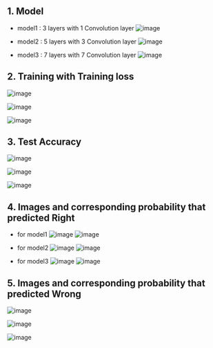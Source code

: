 ## 1. Model
- model1 : 3 layers with 1 Convolution layer
![image](https://user-images.githubusercontent.com/49298791/82778259-dd613700-9e8b-11ea-86ea-6f7f0a76353a.png)

- model2 : 5 layers with 3 Convolution layer
![image](https://user-images.githubusercontent.com/49298791/82778295-f9fd6f00-9e8b-11ea-87c5-23bce2bb2867.png)

- model3 : 7 layers with 7 Convolution layer
![image](https://user-images.githubusercontent.com/49298791/82778312-0681c780-9e8c-11ea-89f9-c1b17ce3f5a6.png)

## 2. Training with Training loss
![image](https://user-images.githubusercontent.com/49298791/82778386-42b52800-9e8c-11ea-8c0e-0bf8b4884a46.png)

![image](https://user-images.githubusercontent.com/49298791/82778434-60828d00-9e8c-11ea-8316-bd765f58f2fb.png)

![image](https://user-images.githubusercontent.com/49298791/82778462-75f7b700-9e8c-11ea-8a3c-c7f2f802faab.png)


## 3. Test Accuracy
![image](https://user-images.githubusercontent.com/49298791/82778508-945db280-9e8c-11ea-8e70-9e8980c8bd40.png)

![image](https://user-images.githubusercontent.com/49298791/82778535-a8091900-9e8c-11ea-83e0-9c802c6ab822.png)

![image](https://user-images.githubusercontent.com/49298791/82778567-b9eabc00-9e8c-11ea-92b2-9ce55d0ae07c.png)


## 4. Images and corresponding probability that predicted Right
- for model1
![image](https://user-images.githubusercontent.com/49298791/82778761-439a8980-9e8d-11ea-99ad-e98fa7cbde1c.png)
![image](https://user-images.githubusercontent.com/49298791/82778782-5319d280-9e8d-11ea-89ab-f58f70ddf55c.png)

- for model2
![image](https://user-images.githubusercontent.com/49298791/82778807-69279300-9e8d-11ea-979a-ebb04f235129.png)
![image](https://user-images.githubusercontent.com/49298791/82778819-76dd1880-9e8d-11ea-814b-bd698bb58ab6.png)


- for model3
![image](https://user-images.githubusercontent.com/49298791/82778849-8bb9ac00-9e8d-11ea-828d-f4a532033880.png)
![image](https://user-images.githubusercontent.com/49298791/82778867-9a07c800-9e8d-11ea-9226-6c2317129e2c.png)


## 5. Images and corresponding probability that predicted Wrong
![image](https://user-images.githubusercontent.com/49298791/82778906-b60b6980-9e8d-11ea-8aa9-62f206a2c31f.png)

![image](https://user-images.githubusercontent.com/49298791/82778922-c15e9500-9e8d-11ea-9f4c-8de695a3e8c1.png)

![image](https://user-images.githubusercontent.com/49298791/82778940-cd4a5700-9e8d-11ea-86dc-59dedca6edb9.png)
